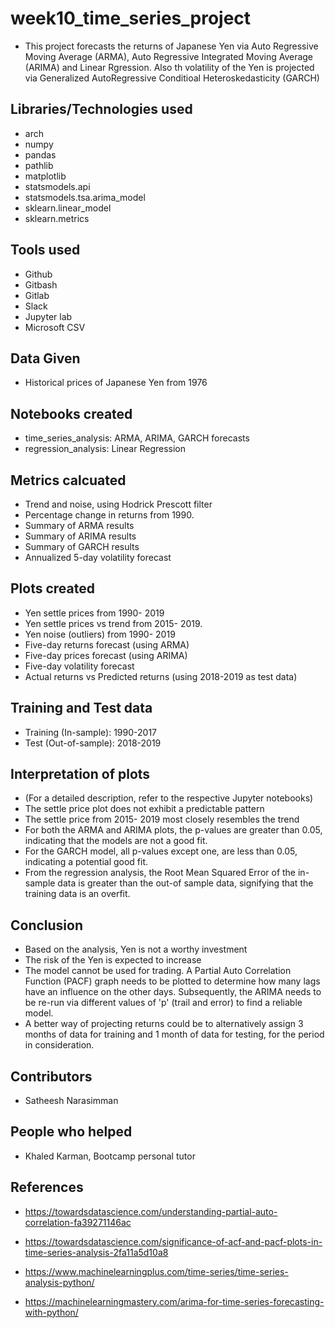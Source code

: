 # week10_time_series_project
- This project forecasts the returns of Japanese Yen via Auto Regressive Moving Average (ARMA), Auto Regressive Integrated Moving Average (ARIMA) and Linear Rgression. Also th volatility of the Yen is projected via Generalized AutoRegressive Conditioal Heteroskedasticity (GARCH)

## Libraries/Technologies used
- arch
- numpy
- pandas
- pathlib
- matplotlib
- statsmodels.api
- statsmodels.tsa.arima_model
- sklearn.linear_model
- sklearn.metrics

## Tools used
- Github
- Gitbash
- Gitlab
- Slack
- Jupyter lab
- Microsoft CSV

## Data Given
- Historical prices of Japanese Yen from 1976

## Notebooks created
- time_series_analysis: ARMA, ARIMA, GARCH forecasts
- regression_analysis: Linear Regression

## Metrics calcuated
- Trend and noise, using Hodrick Prescott filter
- Percentage change in returns from 1990.
- Summary of ARMA results
- Summary of ARIMA results
- Summary of GARCH results
- Annualized 5-day volatility forecast

## Plots created
- Yen settle prices from 1990- 2019
- Yen settle prices vs trend from 2015- 2019.
- Yen noise (outliers) from 1990- 2019
- Five-day returns forecast (using ARMA)
- Five-day prices forecast (using ARIMA)
- Five-day volatility forecast
- Actual returns vs Predicted returns
  (using 2018-2019 as test data)

## Training and Test data
- Training (In-sample): 1990-2017
- Test (Out-of-sample): 2018-2019

## Interpretation of plots
- (For a detailed description, refer to the respective Jupyter notebooks)
- The settle price plot does not exhibit a predictable pattern
- The settle price from 2015- 2019 most closely resembles the trend
- For both the ARMA and ARIMA plots, the p-values are greater than 0.05, indicating that the models are not a good fit.
- For the GARCH model, all p-values except one, are less than 0.05, indicating a potential good fit.
- From the regression analysis, the Root Mean Squared Error of the in-sample data is greater than the out-of sample data, signifying that the training data is an overfit.

## Conclusion
- Based on the analysis, Yen is not a worthy investment
- The risk of the Yen is expected to increase
- The model cannot be used for trading. A Partial Auto Correlation Function (PACF) graph needs to be plotted to determine how many lags have an influence on the other days. Subsequently, the ARIMA needs to be re-run via different values of 'p' (trail and error) to find a reliable model.
- A better way of projecting returns could be to alternatively assign 3 months of data for training and 1 month of data for testing, for the period in consideration.

## Contributors
- Satheesh Narasimman

## People who helped
- Khaled Karman, Bootcamp personal tutor

## References
- https://towardsdatascience.com/understanding-partial-auto-correlation-fa39271146ac

- https://towardsdatascience.com/significance-of-acf-and-pacf-plots-in-time-series-analysis-2fa11a5d10a8

- https://www.machinelearningplus.com/time-series/time-series-analysis-python/

- https://machinelearningmastery.com/arima-for-time-series-forecasting-with-python/